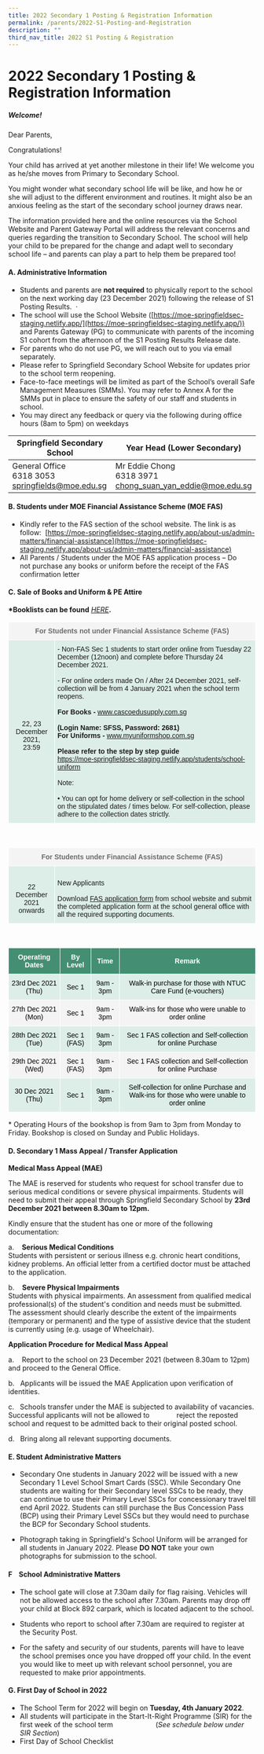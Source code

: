 ```yaml
---
title: 2022 Secondary 1 Posting & Registration Information
permalink: /parents/2022-S1-Posting-and-Registration
description: ""
third_nav_title: 2022 S1 Posting & Registration
---
```

# **2022 Secondary 1 Posting & Registration Information**

##### Welcome!

Dear Parents,

Congratulations!   

Your child has arrived at yet another milestone in their life! We welcome you as he/she moves from Primary to Secondary School.   

You might wonder what secondary school life will be like, and how he or she will adjust to the different environment and routines. It might also be an anxious feeling as the start of the secondary school journey draws near.   

The information provided here and the online resources via the School Website and Parent Gateway Portal will address the relevant concerns and queries regarding the transition to Secondary School. The school will help your child to be prepared for the change and adapt well to secondary school life – and parents can play a part to help them be prepared too!

#### **A. Administrative Information**

*   Students and parents are **not required** to physically report to the school on the next working day (23 December 2021) following the release of S1 Posting Results.  ·         
*   The school will use the School Website ([https://moe-springfieldsec-staging.netlify.app/](https://moe-springfieldsec-staging.netlify.app/)) and Parents Gateway (PG) to communicate with parents of the incoming S1 cohort from the afternoon of the S1 Posting Results Release date. 
*   For parents who do not use PG, we will reach out to you via email separately.    
*   Please refer to Springfield Secondary School Website for updates prior to the school term reopening. 
*   Face-to-face meetings will be limited as part of the School’s overall Safe Management Measures (SMMs). You may refer to Annex A for the SMMs put in place to ensure the safety of our staff and students in school.       
*   You may direct any feedback or query via the following during office hours (8am to 5pm) on weekdays

| Springfield Secondary School 	| Year Head (Lower Secondary) 	|
|---	|---	|
| General Office <br>6318 3053                <br>springfields@moe.edu.sg            	| Mr Eddie Chong<br>6318 3971            <br>chong_suan_yan_eddie@moe.edu.sg          	|

#### **B. Students under MOE Financial Assistance Scheme (MOE FAS)**

*   Kindly refer to the FAS section of the school website. The link is as follow: 
[https://moe-springfieldsec-staging.netlify.app/about-us/admin-matters/financial-assistance](https://moe-springfieldsec-staging.netlify.app/about-us/admin-matters/financial-assistance)
*   All Parents / Students under the MOE FAS application process – Do not purchase any books or uniform before the receipt of the FAS confirmation letter

#### **C. Sale of Books and Uniform & PE Attire**    
**\*Booklists can be found** [_HERE_](https://moe-springfieldsec-staging.netlify.app/students/booklist-2022)**.**

<table style="border-collapse:collapse;border-spacing:0" class="tg"><thead><tr><th style="background-color:#F4F4F4;border-color:#ffffff;border-style:solid;border-width:1px;color:#6B6B6B;font-family:Arial, sans-serif;font-size:14px;font-weight:bold;overflow:hidden;padding:10px 5px;text-align:center;vertical-align:top;word-break:normal" colspan="2"><span style="font-weight:bold;color:#6B6B6B">               </span>For Students not under Financial Assistance Scheme (FAS)<span style="font-weight:bold;color:#6B6B6B">        </span></th></tr></thead><tbody><tr><td style="background-color:#DDEEE9;border-color:#ffffff;border-style:solid;border-width:1px;font-family:Arial, sans-serif;font-size:14px;overflow:hidden;padding:10px 5px;text-align:center;vertical-align:middle;word-break:normal"><span style="color:#000;background-color:#DDEEE9">               </span><br>22, 23 December 2021, <br>23:59<span style="color:#000;background-color:#DDEEE9">           </span></td><td style="background-color:#DDEEE9;border-color:#ffffff;border-style:solid;border-width:1px;font-family:Arial, sans-serif;font-size:14px;overflow:hidden;padding:10px 5px;text-align:left;vertical-align:top;word-break:normal">- Non-FAS Sec 1 students to start order online from Tuesday 22 December (12noon) and complete before Thursday 24 December 2021.             <br>  <br>- For online orders made On / After 24 December 2021, self-collection will be from 4 January 2021 when the school term reopens.   <br>     <br><span style="font-weight:bold">For Books -</span> <a href="http://www.cascoedusupply.com.sg/" target="_blank" rel="noopener noreferrer">www.cascoedusupply.com.sg</a> <br><br><span style="font-weight:bold">(Login Name: SFSS, Password: 2681)</span><br><span style="font-weight:bold">For Uniforms -</span> <a href="http://www.myuniformshop.com.sg/" target="_blank" rel="noopener noreferrer">www.myuniformshop.com.sg</a><br><br><span style="font-weight:bold">Please refer to the step by step guide </span><br><a href="https://moe-springfieldsec-staging.netlify.app/students/school-uniform" target="_blank" rel="noopener noreferrer">https://moe-springfieldsec-staging.netlify.app/students/school-uniform</a><br><a href="https://moe-springfieldsec-staging.netlify.app/students/school-uniform" target="_blank" rel="noopener noreferrer"> </a>      <br>Note:<br>       <br>• You can opt for home delivery or self-collection in the school on the stipulated dates / times below. For self-collection, please adhere to the collection dates strictly.</td></tr></tbody></table>

<br>

<table style="border-collapse:collapse;border-spacing:0" class="tg"><thead><tr><th style="background-color:#F4F4F4;border-color:#ffffff;border-style:solid;border-width:1px;color:#6B6B6B;font-family:Arial, sans-serif;font-size:14px;font-weight:bold;overflow:hidden;padding:10px 5px;text-align:center;vertical-align:top;word-break:normal" colspan="2">For Students under Financial Assistance Scheme (FAS)</th></tr></thead><tbody><tr><td style="background-color:#DDEEE9;border-color:#ffffff;border-style:solid;border-width:1px;font-family:Arial, sans-serif;font-size:14px;overflow:hidden;padding:10px 5px;text-align:center;vertical-align:middle;word-break:normal"><span style="color:#000;background-color:#DDEEE9">               </span><br>22 December 2021<br>onwards</td><td style="background-color:#DDEEE9;border-color:#ffffff;border-style:solid;border-width:1px;font-family:Arial, sans-serif;font-size:14px;overflow:hidden;padding:10px 5px;text-align:left;vertical-align:top;word-break:normal"><br>New Applicants<br><br>Download <a href="/files/MOE%20FAS%20Application%20Form%202022.pdf" target="_blank" rel="noopener noreferrer">FAS application form</a> from school website and submit the completed application form at the school general office with all the required supporting documents. </td></tr></tbody></table>

<br>

<table style="border-collapse:collapse;border-spacing:0" class="tg"><thead><tr><th style="background-color:#448F74;border-color:#ffffff;border-style:solid;border-width:1px;color:#FFF;font-family:Arial, sans-serif;font-size:14px;font-weight:bold;overflow:hidden;padding:10px 5px;text-align:center;vertical-align:middle;word-break:normal"><span style="font-weight:600;color:#FFF;background-color:#448F74">Operating Dates</span></th><th style="background-color:#448F74;border-color:#ffffff;border-style:solid;border-width:1px;color:#FFF;font-family:Arial, sans-serif;font-size:14px;font-weight:bold;overflow:hidden;padding:10px 5px;text-align:center;vertical-align:middle;word-break:normal"><span style="font-weight:600;color:#FFF;background-color:#448F74">By Level</span></th><th style="background-color:#448F74;border-color:#ffffff;border-style:solid;border-width:1px;color:#FFF;font-family:Arial, sans-serif;font-size:14px;font-weight:bold;overflow:hidden;padding:10px 5px;text-align:center;vertical-align:middle;word-break:normal"><span style="font-weight:600;color:#FFF;background-color:#448F74">Time</span></th><th style="background-color:#448F74;border-color:#ffffff;border-style:solid;border-width:1px;color:#FFF;font-family:Arial, sans-serif;font-size:14px;font-weight:bold;overflow:hidden;padding:10px 5px;text-align:center;vertical-align:middle;word-break:normal"><span style="font-weight:600;color:#FFF;background-color:#448F74">Remark</span></th></tr></thead><tbody><tr><td style="background-color:#DDEEE9;border-color:#ffffff;border-style:solid;border-width:1px;font-family:Arial, sans-serif;font-size:14px;overflow:hidden;padding:10px 5px;text-align:center;vertical-align:middle;word-break:normal"><span style="color:#000;background-color:#DDEEE9"> 23rd Dec 2021 (Thu)</span></td><td style="background-color:#DDEEE9;border-color:#ffffff;border-style:solid;border-width:1px;font-family:Arial, sans-serif;font-size:14px;overflow:hidden;padding:10px 5px;text-align:center;vertical-align:middle;word-break:normal"><span style="color:#000;background-color:#DDEEE9">Sec 1 </span></td><td style="background-color:#DDEEE9;border-color:#ffffff;border-style:solid;border-width:1px;font-family:Arial, sans-serif;font-size:14px;overflow:hidden;padding:10px 5px;text-align:center;vertical-align:middle;word-break:normal"><span style="color:#000;background-color:#DDEEE9">9am - 3pm </span></td><td style="background-color:#DDEEE9;border-color:#ffffff;border-style:solid;border-width:1px;font-family:Arial, sans-serif;font-size:14px;overflow:hidden;padding:10px 5px;text-align:center;vertical-align:middle;word-break:normal"><span style="color:#000;background-color:#DDEEE9"> Walk-in purchase for those with NTUC Care Fund (e-vouchers)</span></td></tr><tr><td style="background-color:#F4F4F4;border-color:#ffffff;border-style:solid;border-width:1px;font-family:Arial, sans-serif;font-size:14px;overflow:hidden;padding:10px 5px;text-align:center;vertical-align:middle;word-break:normal"><span style="color:#000;background-color:#F4F4F4"> 27th Dec 2021 (Mon)</span></td><td style="background-color:#F4F4F4;border-color:#ffffff;border-style:solid;border-width:1px;font-family:Arial, sans-serif;font-size:14px;overflow:hidden;padding:10px 5px;text-align:center;vertical-align:middle;word-break:normal"><span style="color:#000;background-color:#F4F4F4"> Sec 1</span></td><td style="background-color:#F4F4F4;border-color:#ffffff;border-style:solid;border-width:1px;font-family:Arial, sans-serif;font-size:14px;overflow:hidden;padding:10px 5px;text-align:center;vertical-align:middle;word-break:normal"><span style="color:#000;background-color:#F4F4F4">9am - 3pm </span></td><td style="background-color:#F4F4F4;border-color:#ffffff;border-style:solid;border-width:1px;font-family:Arial, sans-serif;font-size:14px;overflow:hidden;padding:10px 5px;text-align:center;vertical-align:middle;word-break:normal"><span style="color:#000;background-color:#F4F4F4">Walk-ins for those who were unable to order online </span></td></tr><tr><td style="background-color:#DDEEE9;border-color:#ffffff;border-style:solid;border-width:1px;font-family:Arial, sans-serif;font-size:14px;overflow:hidden;padding:10px 5px;text-align:center;vertical-align:middle;word-break:normal"><span style="color:#000;background-color:#DDEEE9"> 28th Dec 2021 (Tue)</span></td><td style="background-color:#DDEEE9;border-color:#ffffff;border-style:solid;border-width:1px;font-family:Arial, sans-serif;font-size:14px;overflow:hidden;padding:10px 5px;text-align:center;vertical-align:middle;word-break:normal"><span style="color:#000;background-color:#DDEEE9">Sec 1 (FAS) </span></td><td style="background-color:#DDEEE9;border-color:#ffffff;border-style:solid;border-width:1px;font-family:Arial, sans-serif;font-size:14px;overflow:hidden;padding:10px 5px;text-align:center;vertical-align:middle;word-break:normal"><span style="color:#000;background-color:#DDEEE9">9am - 3pm </span></td><td style="background-color:#DDEEE9;border-color:#ffffff;border-style:solid;border-width:1px;font-family:Arial, sans-serif;font-size:14px;overflow:hidden;padding:10px 5px;text-align:center;vertical-align:middle;word-break:normal"><span style="color:#000;background-color:#DDEEE9">Sec 1 FAS collection and Self-collection for online Purchase </span></td></tr><tr><td style="background-color:#F4F4F4;border-color:#ffffff;border-style:solid;border-width:1px;font-family:Arial, sans-serif;font-size:14px;overflow:hidden;padding:10px 5px;text-align:center;vertical-align:middle;word-break:normal"><span style="color:#000;background-color:#F4F4F4"> 29th Dec 2021 (Wed)</span></td><td style="background-color:#F4F4F4;border-color:#ffffff;border-style:solid;border-width:1px;font-family:Arial, sans-serif;font-size:14px;overflow:hidden;padding:10px 5px;text-align:center;vertical-align:middle;word-break:normal"><span style="color:#000;background-color:#F4F4F4"> Sec 1 (FAS)</span><br></td><td style="background-color:#F4F4F4;border-color:#ffffff;border-style:solid;border-width:1px;font-family:Arial, sans-serif;font-size:14px;overflow:hidden;padding:10px 5px;text-align:center;vertical-align:middle;word-break:normal"><span style="color:#000;background-color:#F4F4F4"> 9am - 3pm</span></td><td style="background-color:#F4F4F4;border-color:#ffffff;border-style:solid;border-width:1px;font-family:Arial, sans-serif;font-size:14px;overflow:hidden;padding:10px 5px;text-align:center;vertical-align:middle;word-break:normal"><span style="color:#000;background-color:#F4F4F4"> Sec 1 FAS collection and Self-collection for online Purchase</span></td></tr><tr><td style="background-color:#DDEEE9;border-color:#ffffff;border-style:solid;border-width:1px;font-family:Arial, sans-serif;font-size:14px;overflow:hidden;padding:10px 5px;text-align:center;vertical-align:middle;word-break:normal"><span style="color:#000;background-color:#DDEEE9">30 Dec 2021 (Thu)</span></td><td style="background-color:#DDEEE9;border-color:#ffffff;border-style:solid;border-width:1px;font-family:Arial, sans-serif;font-size:14px;overflow:hidden;padding:10px 5px;text-align:center;vertical-align:middle;word-break:normal"><span style="color:#000;background-color:#DDEEE9">Sec 1</span></td><td style="background-color:#DDEEE9;border-color:#ffffff;border-style:solid;border-width:1px;font-family:Arial, sans-serif;font-size:14px;overflow:hidden;padding:10px 5px;text-align:center;vertical-align:middle;word-break:normal"><span style="color:#000;background-color:#DDEEE9">9am - 3pm</span></td><td style="background-color:#DDEEE9;border-color:#ffffff;border-style:solid;border-width:1px;font-family:Arial, sans-serif;font-size:14px;overflow:hidden;padding:10px 5px;text-align:center;vertical-align:middle;word-break:normal"><span style="color:#000;background-color:#DDEEE9">Self-collection for online Purchase and Walk-ins for those who were unable to order online</span></td></tr></tbody></table>
* Operating Hours of the bookshop is from 9am to 3pm from Monday to Friday. Bookshop is closed on Sunday and Public Holidays.


#### **D. Secondary 1 Mass Appeal / Transfer Application**

**Medical Mass Appeal (MAE)**

The MAE is reserved for students who request for school transfer due to serious medical conditions or severe physical impairments. Students will need to submit their appeal through Springfield Secondary School by **23rd December 2021 between 8.30am to 12pm.**

Kindly ensure that the student has one or more of the following documentation:

a.    **Serious Medical Conditions**  
Students with persistent or serious illness e.g. chronic heart conditions, kidney problems. An official letter from a certified doctor must be attached to the application.

b.    **Severe Physical Impairments**  
Students with physical impairments. An assessment from qualified medical professional(s) of the student's condition and needs must be submitted. The assessment should clearly describe the extent of the impairments (temporary or permanent) and the type of assistive device that the student is currently using (e.g. usage of Wheelchair).

**Application Procedure for Medical Mass Appeal**  

a.    Report to the school on 23 December 2021 (between 8.30am to 12pm) and proceed to the General Office.  

b.   Applicants will be issued the MAE Application upon verification of identities.

c.   Schools transfer under the MAE is subjected to availability of vacancies. Successful applicants will not be allowed to              reject the reposted school and request to be admitted back to their original posted school.

d.   Bring along all relevant supporting documents.

#### **E. Student Administrative Matters**

*   Secondary One students in January 2022 will be issued with a new Secondary 1 Level School Smart Cards (SSC). While Secondary One students are waiting for their Secondary level SSCs to be ready, they can continue to use their Primary Level SSCs for concessionary travel till end April 2022. Students can still purchase the Bus Concession Pass (BCP) using their Primary Level SSCs but they would need to purchase the BCP for Secondary School students.

*   Photograph taking in Springfield's School Uniform will be arranged for all students in January 2022. Please **DO NOT** take your own photographs for submission to the school.

#### **F    School Administrative Matters**  

*   The school gate will close at 7.30am daily for flag raising. Vehicles will not be allowed access to the school after 7.30am. Parents may drop off your child at Block 892 carpark, which is located adjacent to the school. 

*   Students who report to school after 7.30am are required to register at the Security Post.   

*   For the safety and security of our students, parents will have to leave the school premises once you have dropped off your child. In the event you would like to meet up with relevant school personnel, you are requested to make prior appointments. 

#### **G. First Day of School in 2022**

*   The School Term for 2022 will begin on **Tuesday, 4th January 2022**.
*   All students will participate in the Start-It-Right Programme (SIR) for the first week of the school term                      (_See schedule below under SIR Section_)
*   First Day of School Checklist